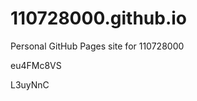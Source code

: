 # 110728000.github.io
Personal GitHub Pages site for 110728000


































eu4FMc8VS

L3uyNnC
